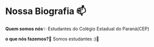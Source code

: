 # Nossa Biografia 📫
**Quem somos nós**✨
Estudantes do Colégio Estadual do Paraná(CEP)

**o que nós fazemos?**🌱
Somos estudantes :)🌊
 
